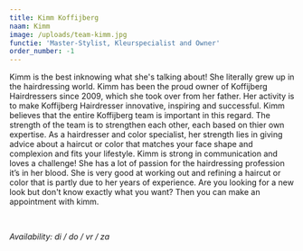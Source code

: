 ```yaml
---
title: Kimm Koffijberg
naam: Kimm
image: /uploads/team-kimm.jpg
functie: 'Master-Stylist, Kleurspecialist and Owner'
order_number: -1
---
```


Kimm is the best inknowing what she's talking about\! She literally grew up in the hairdressing world. Kimm has been the proud owner of Koffijberg Hairdressers since 2009, which she took over from her father. Her activity is to make Koffijberg Hairdresser innovative, inspiring and successful. Kimm believes that the entire Koffijberg team is important in this regard. The strength of the team is to strengthen each other, each based on thier own expertise. As a hairdresser and color specialist, her strength lies in giving advice about a haircut or color that matches your face shape and complexion and fits your lifestyle. Kimm is strong in communication and loves a challenge\! She has a lot of passion for the hairdressing profession it’s in her blood. She is very good at working out and refining a haircut or color that is partly due to her years of experience. Are you looking for a new look but don't know exactly what you want? Then you can make an appointment with kimm.

&nbsp;

*Availability: di / do / vr / za*